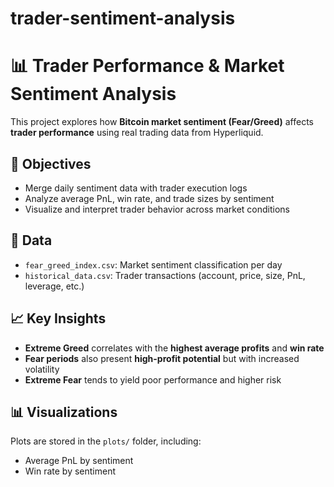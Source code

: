 # trader-sentiment-analysis
# 📊 Trader Performance & Market Sentiment Analysis

This project explores how **Bitcoin market sentiment (Fear/Greed)** affects **trader performance** using real trading data from Hyperliquid.

## 🚀 Objectives

- Merge daily sentiment data with trader execution logs
- Analyze average PnL, win rate, and trade sizes by sentiment
- Visualize and interpret trader behavior across market conditions

## 📁 Data

- `fear_greed_index.csv`: Market sentiment classification per day
- `historical_data.csv`: Trader transactions (account, price, size, PnL, leverage, etc.)

## 📈 Key Insights

- **Extreme Greed** correlates with the **highest average profits** and **win rate**
- **Fear periods** also present **high-profit potential** but with increased volatility
- **Extreme Fear** tends to yield poor performance and higher risk

## 📊 Visualizations

Plots are stored in the `plots/` folder, including:
- Average PnL by sentiment
- Win rate by sentiment


